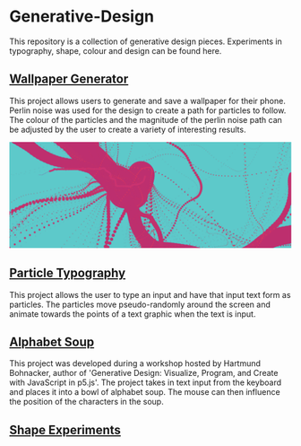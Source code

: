 Generative-Design
=================

This repository is a collection of generative design pieces. Experiments in typography, shape, colour and design can be found here.

[Wallpaper Generator](FlowfieldWallpaper/BookCover_Final_Origin)
-------------------
This project allows users to generate and save a wallpaper for their phone. Perlin noise was used for the design to create a path for particles to follow. The colour of the particles and the magnitude of the perlin noise path can be adjusted by the user to create a variety of interesting results.

![alt text](Images/FlowfieldWallpaper.png "Flowfield Wallpaper")

[Particle Typography](ParticleTypography)
-------------------
This project allows the user to type an input and have that input text form as particles. The particles move pseudo-randomly around the screen and animate towards the points of a text graphic when the text is input.


[Alphabet Soup](AlphabetSoup)
-------------
This project was developed during a workshop hosted by Hartmund Bohnacker, author of 'Generative Design: Visualize, Program, and Create with JavaScript in p5.js'. The project takes in text input from the keyboard and places it into a bowl of alphabet soup. The mouse can then influence the position of the characters in the soup.


[Shape Experiments](ShapeExperiments)
----------------
